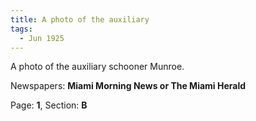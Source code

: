 ```yaml
---  
title: A photo of the auxiliary  
tags:  
  - Jun 1925  
---  
```

  
A photo of the auxiliary schooner Munroe.  
  
Newspapers: **Miami Morning News or The Miami Herald**  
  
Page: **1**, Section: **B** 
